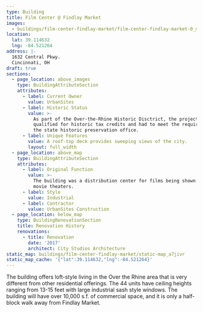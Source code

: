 ```yaml
---
type: Building
title: Film Center @ Findlay Market
images:
  - buildings/film-center-findlay-market/film-center-findlay-market-0_m6jdks
location:
  lat: 39.114632
  lng: -84.521264
address: |-
  1632 Central Pkwy.
  Cincinnati, OH
draft: true
sections:
  - page_location: above_images
    type: BuildingAttributeSection
    attributes:
      - label: Current Owner
        value: UrbanSites
      - label: Historic Status
        value: >-
          As part of the Over-the-Rhine Historic Disctrict, the project
          qualified for historic tax credits and had to meet the requirements of
          the state historic preservation office.
      - label: Unique Features
        value: A roof-top deck provides sweeping views of the city.
        layout: full_width
  - page_location: above_map
    type: BuildingAttributeSection
    attributes:
      - label: Original Function
        value: >-
          The building was a distribution center for films being shown in area
          movie theaters.
      - label: Style
        value: Industrial
      - label: Contractor
        value: UrbanSites Construction
  - page_location: below_map
    type: BuildingRenovationSection
    title: Renovation History
    renovations:
      - title: Renovation
        date: '2017'
        architect: City Studios Architecture
static_map: buildings/film-center-findlay-market/static-map_a7jivr
static_map_cache: '{"lat":39.114632,"lng":-84.521264}'
---
```


The building offers loft-style living in the Over the Rhine area that is very different from other residential offerings. The 44 units have ceiling heights ranging from 13-15 feet with large industrial sash style windows. The building will have over 10,000 s.f. of commercial space, and it is only a half-block walk away from Findlay Market.
